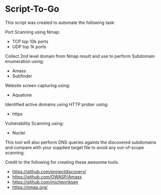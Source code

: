 # Script-To-Go
This script was created to automate the following task:

Port Scanning using Nmap:
  * TCP top 10k ports
  * UDP top 1k ports

Collect 2nd level domain from Nmap result and use to perform Subdomain enumeration using:
  * Amass
  * Subfinder
  
Website screen capturing using:
  * Aquatone

Identified active domains using HTTP prober using:
  * httpx

Vulnerability Scanning using:
  * Nuclei
 
This tool will also perform DNS queries againts the discovered subdomains and compare with your supplied target file to avoid any out-of-scope scanning.

Credit to the following for creating these awesome tools.
  * https://github.com/projectdiscovery/
  * https://github.com/OWASP/Amass
  * https://github.com/michenriksen
  * https://nmap.org/

 
 
 
